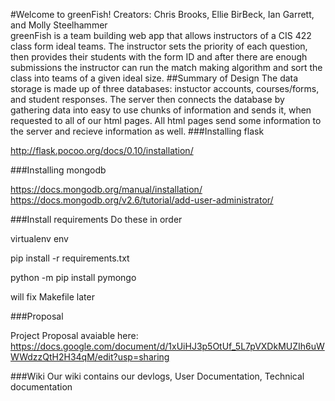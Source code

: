 #Welcome to greenFish!
Creators: Chris Brooks, Ellie BirBeck, Ian Garrett, and Molly Steelhammer<br>
  greenFish is a team building web app that allows instructors of a CIS 422 class form ideal teams. The instructor sets the priority of each question, then provides their students with the form ID and after there are enough submissions the instructor can run the match making algorithm and sort the class into teams of a given ideal size.
##Summary of Design
  The data storage is made up of three databases: instuctor accounts, courses/forms, and student responses. The server then connects the database by gathering data into easy to use chunks of information and sends it, when requested to all of our html pages. All html pages send some information to the server and recieve information as well.
###Installing flask

http://flask.pocoo.org/docs/0.10/installation/

###Installing mongodb

https://docs.mongodb.org/manual/installation/
https://docs.mongodb.org/v2.6/tutorial/add-user-administrator/

###Install requirements
Do these in order

virtualenv env

pip install -r requirements.txt

python -m pip install pymongo

will fix Makefile later

###Proposal 

Project Proposal avaiable here: https://docs.google.com/document/d/1xUiHJ3p5OtUf_5L7pVXDkMUZIh6uWWWdzzQtH2H34qM/edit?usp=sharing

###Wiki
Our wiki contains our devlogs, User Documentation, Technical documentation

